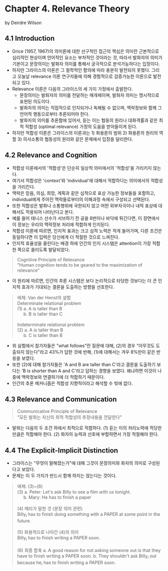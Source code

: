 # Chapter 4. Relevance Theory
by Deirdre Wilson

## 4.1 Introduction
* Grice (1957, 1967)의 의미론에 대한 선구적인 접근의 핵심은 의미란 근본적으로 심리적인 현상이며 언어적인 요소는 부차적인 것이라는 것, 따라서 발화자의 의미가 기본이고 문장의미는 발화자 의미를 통해서 궁극적으로 분석가능하다는 입장이다.
* 하지만 그라이스의 이론은 그 철학적인 함의에 따라 충분히 발전되지 못했다. 그리고 오늘날 relevance 이론 연구자들에 의해 경험적으로 검증가능한 이론으로 발전되고 있다.
* Relevance 이론은 다음의 그라이스의 세 가지 가정에서 출발한다.
  * 문장의미는 발화자의 의미를 전달하는 매개체이며, 발화자 의미는 명시적으로 표현된 의도이다.
  * 발화자의 의미는 직접적으로 인지되거나 독해될 수 없으며, 맥락정보와 함께 그 언어적 행동으로부터 추론되어야 한다.
  * 발화자의 의미를 추론함에 있어서, 듣는 이는 협동의 원리나 대화격률과 같은 최적 적합성 (optimal relevance) 가정의 도움을 받아들이게 된다.
* 하지만 적합성 이론은 그라이스의 이론과는 1) 화용론의 범위 2) 화용론의 원리의 역할 3) 의사소통의 협동성의 원리와 같은 문제에서 입장을 달리한다.

## 4.2 Relevance and Cognition
* 적합성 이론에서의 '적합성'은 단순히 일상적 의미에서의 '적합성'을 가리키지 않는다.
* 여기서 적합성은 'context'와 'individual'에 대해서 적합하다는 의미에서의 적합성을 가리킨다.
* 맥락은 믿음, 의심, 희망, 계획과 같은 심적으로 표상 가능한 정보들을 포함하고, individual에게 주어진 맥락들로부터의 이해과정 속에서 구성되고 선택된다.
* 또한 적합성은 발화나 소통행위에 국한되지 않고 어떤 외부자극이나 내적 표상에 대해서도 적용되어 나타난다고  본다.
* 예를 들어 테니스 선수가 서브하기 전 공을 8번이나 바닥에 튀긴다면, 이 장면에서 이 정보는 우리의 맥락정보 처리에 적합하게 인지된다.
* 적합성 이론에 따르면, 인지적 표과는 크고 심적 노력은 적게 들어가며, 다른 조건은 동일하다면 이 입력은 당신에게 더 적절한 것으로 느껴진다.
* 인지적 효율성을 올린다는 배경 하에 인간의 인지 시스템은 attention이 가장 적합한 쪽으로 쏠리도록 발달되었다.
> Cognitive Principle of Relevance
<br/> "Human cognition tends to be geared to the maximization of relevance"

* 이 원리에 따르면, 인간의 추론 시스템은 보다 논리적으로 타당한 것보다는 더 큰 인지적 효과가 기대되는 결론을 도출하는 방향을 선호한다.
> 에제: Van der Henst의 설험
<br/> Determinate relational problem
<br/>(1) a. A is taller than B
<br/>&nbsp;&nbsp;&nbsp;&nbsp; b. B is taller than C
<br/><br/> Indeterminate relational problem
<br/>(2) a. A is taller than B
<br/>&nbsp;&nbsp;&nbsp;&nbsp; b. C is taller than B

* 위 실험에서 참가자들은 "what follows"란 질문에 대해, (2)의 경우 "아무것도 도출되지 않는다"라고 43%가 답한 것에 반해, (1)에 대해서는 겨우 8%만이 같은 반응을 보였다.
* 또한 (2)에 대해 참가자들은 'A and B are taller than C'라고 결론을 도출하기 보다는 'B is shorter than A and C'라고 답하는 경향을 보였다. 왜냐하면 이것이 나중에 맥락정보와 연결하기에 더 적합하기 때문이다.
* 인간의 추론 메커니즘은 적합성 지향적이라고 해석할 수 밖에 없다.

## 4.3 Relevance and Communication
> Communicative Principle of Relevance
<br/>"모든 발화는 자신의 최적 적합성의 추정내용을 전달한다"

* 발화는 다음의 두 조건 하에서 최적으로 적합하다.
  (1) 듣는 이의 처리노력에 적당한 만큼은 적합해야 한다.
  (2) 화자의 능력과 선호에 부합하면서 가장 적절해야 한다.
  
## 4.4 The Explicit-Implicit Distinction
* 그라이스는 "무엇이 말해졌는가"에 대해 그것이 문장의미와 화자의 의미로 구성된다고 보았다.
* 문제는 이 두 가지가 반드시 함께 하지는 않는다는 것이다.
> 에제: (3)~(6)
<br/>(3) a. Peter: Let's ask Billy to see a film with us tonight.
<br/>&nbsp;&nbsp;&nbsp;&nbsp; b. Mary: He has to finish a paper
<br/><br/>(4) 메리가 말한  것 (문장 의미 관련)
<br/> Billy<sub>i</sub> has to finish doing something with a PAPER at some point in the future.
<br/><br/>(5) 화용적으로 나아간 (4)의 의미
<br/> Billy<sub>i</sub> has to finish writing a PAPER soon.
<br/><br/>(6) 최종 함축
a. A good reason for not asking someone out is that they have to finish writing a PAPER soon.
b. They shouldn't ask Billy<sub>i</sub> out because he<sub>i</sub> has to finish writing a PAPER soon.
